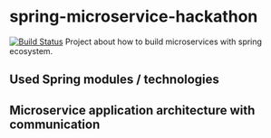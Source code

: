 # spring-microservice-hackathon
[![Build Status](https://travis-ci.org/peterszatmary/spring-microservice-hackathon.svg?branch=master)](https://travis-ci.org/peterszatmary/spring-microservice-hackathon)
Project about how to build microservices with spring ecosystem.

## Used Spring modules / technologies
## Microservice application architecture with communication
